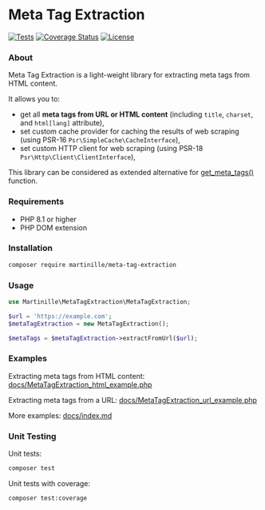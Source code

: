 # Meta Tag Extraction
[![Tests](https://github.com/martinille/meta-tag-extraction/actions/workflows/tests.yml/badge.svg)](https://github.com/martinille/meta-tag-extraction/actions/workflows/tests.yml)
[![Coverage Status](https://coveralls.io/repos/github/martinille/meta-tag-extraction/badge.svg?branch=master)](https://coveralls.io/github/martinille/meta-tag-extraction?branch=master)
[![License](https://img.shields.io/badge/license-MIT-blue.svg)](LICENSE)

### About
Meta Tag Extraction is a light-weight library for extracting meta tags from HTML content.

It allows you to:
- get all **meta tags from URL or HTML content** (including `title`, `charset`, and `html[lang]` attribute),
- set custom cache provider for caching the results of web scraping (using PSR-16 `Psr\SimpleCache\CacheInterface`),
- set custom HTTP client for web scraping (using PSR-18 `Psr\Http\Client\ClientInterface`),

This library can be considered as extended alternative for [get_meta_tags()](https://www.php.net/manual/en/function.get-meta-tags.php) function.

### Requirements
- PHP 8.1 or higher
- PHP DOM extension

### Installation
```bash
composer require martinille/meta-tag-extraction
```

### Usage
```php
use Martinille\MetaTagExtraction\MetaTagExtraction;

$url = 'https://example.com';
$metaTagExtraction = new MetaTagExtraction();

$metaTags = $metaTagExtraction->extractFromUrl($url);
```

### Examples
Extracting meta tags from HTML content: [docs/MetaTagExtraction_html_example.php](docs/MetaTagExtraction_html_example.php)

Extracting meta tags from a URL: [docs/MetaTagExtraction_url_example.php](docs/MetaTagExtraction_url_example.php)

More examples: [docs/index.md](docs/index.md)

### Unit Testing

Unit tests:
```bash
composer test
```

Unit tests with coverage:
```bash
composer test:coverage
```
